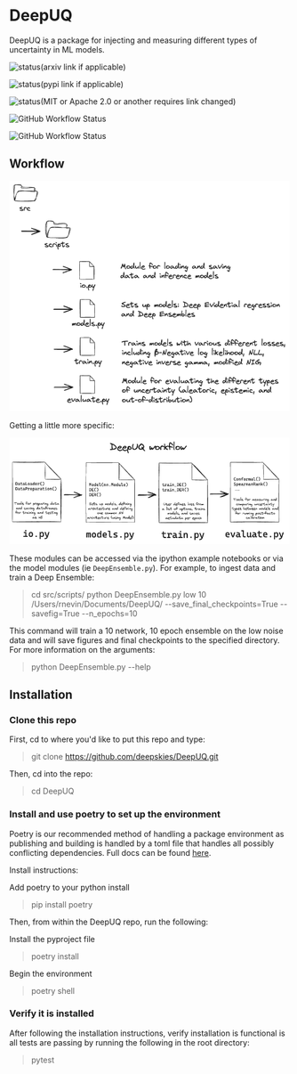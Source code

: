 # DeepUQ
DeepUQ is a package for injecting and measuring different types of uncertainty in ML models.

![status](https://img.shields.io/badge/arXiv-000.000-red)(arxiv link if applicable)

![status](https://img.shields.io/badge/PyPi-0.0.0.0-blue)(pypi link if applicable)

![status](https://img.shields.io/badge/License-MIT-lightgrey)(MIT or Apache 2.0 or another requires link changed)

![GitHub Workflow Status](https://img.shields.io/github/workflow/status/owner/repo/build-repo)

![GitHub Workflow Status](https://img.shields.io/github/workflow/status/owner/repo/test-repo?label=test)

## Workflow
![Folder structure overview](images/folders_deepUQ.png)

Getting a little more specific:

![python module overview](images/workflow_deepUQ.png)

These modules can be accessed via the ipython example notebooks or via the model modules (ie `DeepEnsemble.py`). For example, to ingest data and train a Deep Ensemble: 
> cd src/scripts/
> python DeepEnsemble.py low 10 /Users/rnevin/Documents/DeepUQ/ --save_final_checkpoints=True --savefig=True --n_epochs=10

This command will train a 10 network, 10 epoch ensemble on the low noise data and will save figures and final checkpoints to the specified directory. For more information on the arguments:
> python DeepEnsemble.py --help

## Installation 

### Clone this repo
First, cd to where you'd like to put this repo and type:
> git clone https://github.com/deepskies/DeepUQ.git

Then, cd into the repo:
> cd DeepUQ

### Install and use poetry to set up the environment
Poetry is our recommended method of handling a package environment as publishing and building is handled by a toml file that handles all possibly conflicting dependencies. 
Full docs can be found [here](https://python-poetry.org/docs/basic-usage/).

Install instructions: 

Add poetry to your python install 
> pip install poetry

Then, from within the DeepUQ repo, run the following:

Install the pyproject file
> poetry install 

Begin the environment
> poetry shell

### Verify it is installed

After following the installation instructions, verify installation is functional is all tests are passing by running the following in the root directory:
> pytest